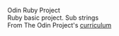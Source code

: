 Odin Ruby Project</br>
Ruby basic project. Sub strings</br>
From The Odin Project's [curriculum](https://www.theodinproject.com/courses/ruby-programming/lessons/sub-strings)</br>